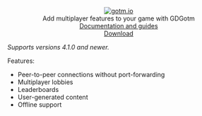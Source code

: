 <p align="center">
  <a href="https://gotm.io"><img src="https://i.imgur.com/YaV4VlM.png" alt="gotm.io"></a>
  <br/>
  Add multiplayer features to your game with GDGotm
  <br />
  <a href="https://gotm.io/docs/gdgotm">Documentation and guides</a>
  <br />
  <a href="https://github.com/PlayGotm/GDGotm/releases/latest/download/gdgotm.zip">Download</a>
</p>

_Supports versions 4.1.0 and newer._

Features:

- Peer-to-peer connections without port-forwarding
- Multiplayer lobbies
- Leaderboards
- User-generated content
- Offline support

